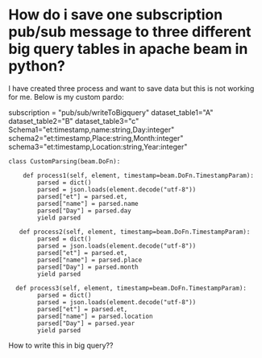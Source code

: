 
# How do i save one subscription pub/sub message to three different big query tables in apache beam in python?

I have created three process and want to save data but this is not working for me.
Below is my custom pardo:

subscription = "pub/sub/writeToBigquery"
dataset_table1="A"
dataset_table2="B"
dataset_table3="c"
Schema1="et:timestamp,name:string,Day:integer"
schema2="et:timestamp,Place:string,Month:integer"
schema3="et:timestamp,Location:string,Year:integer"

    class CustomParsing(beam.DoFn):

        def process1(self, element, timestamp=beam.DoFn.TimestampParam):
            parsed = dict()
            parsed = json.loads(element.decode("utf-8"))
            parsed["et"] = parsed.et,
            parsed["name"] = parsed.name
            parsed["Day"] = parsed.day
            yield parsed

       def process2(self, element, timestamp=beam.DoFn.TimestampParam):
            parsed = dict()
            parsed = json.loads(element.decode("utf-8"))
            parsed["et"] = parsed.et,
            parsed["name"] = parsed.place
            parsed["Day"] = parsed.month
            yield parsed

      def process3(self, element, timestamp=beam.DoFn.TimestampParam):
            parsed = dict()
            parsed = json.loads(element.decode("utf-8"))
            parsed["et"] = parsed.et,
            parsed["name"] = parsed.location
            parsed["Day"] = parsed.year
            yield parsed

How to write this in big query??

        